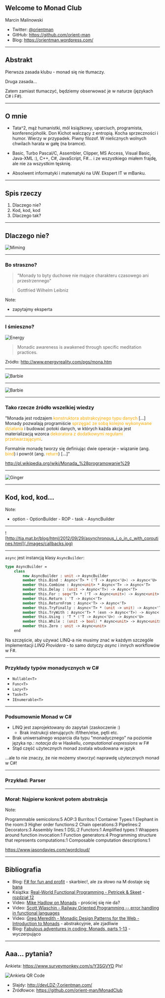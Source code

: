 ﻿## Welcome to Monad Club

Marcin Malinowski

- Twitter: [@orientman](https://twitter.com/orientman)
- GitHub: https://github.com/orient-man
- Blog: https://orientman.wordpress.com/

---

## Abstrakt

Pierwsza zasada klubu - monad się nie tłumaczy.

Druga zasada...

Zatem zamiast tłumaczyć, będziemy obserwować je w naturze (językach C# i F#).

---

## O mnie

- Tata^2, mąż humanistki, mól książkowy, uparciuch, programista, konferencjoholik.  Don Kichot walczący z entropią. Kocha sprzeczności i humor. Wierzy w przypadek. Piwny filozof. W nielicznych wolnych chwilach harata w gałę (na bramce).

- Basic, Turbo Pascal/C, Assembler, Clipper, MS Access, Visual Basic, Java-XML :), C++, C#, JavaScript, F#...  i ze wszystkiego miałem frajdę, ale nie za wszystkim tęsknię.

- Absolwent informatyki i matematyki na UW. Ekspert IT w mBanku.

***

## Spis rzeczy

1. Dlaczego nie?
2. Kod, kod, kod
3. Dlaczego tak?

***

## Dlaczego nie?

![Miming](./images/miming.jpg)

***

### Bo straszno?

<!-- .slide: data-background="./images/skull.png" -->

> "Monady to byty duchowe nie mające charakteru czasowego ani przestrzennego"

> Gottfried Wilhelm Leibniz

Note:
 - zapytajmy eksperta

***

### I śmieszno?

![Energy](./images/monam.gif)

> Monadic awareness is awakened through specific meditation practices.

Zródło: http://www.energyreality.com/pgs/mona.htm

***

<!-- .slide: style="top: -100px !important;" -->
![Barbie](./images/barbie_monad.png)

***

<!-- .slide: style="top: -100px !important;" -->
![Barbie](./images/teoria_kategorii.png)

***

### Tako rzecze źródło wszelkiej wiedzy

"Monada jest rodzajem <font color="#fa0">konstruktora abstrakcyjnego typu danych</font> [...] Monady pozwalają programiście <font color="#fa0">sprzęgać ze sobą kolejno wykonywane działania</font> i budować potoki danych, w których każda akcja jest materializacją wzorca <font color="#fa0">dekoratora z dodatkowymi regułami przetwarzającymi</font>.

Formalnie monadę tworzy się definiując dwie operacje – wiązanie (ang. <font color="#fa0">bind</font>) i powrót (ang. <font color="#fa0">return</font>) [...]"

http://pl.wikipedia.org/wiki/Monada_%28programowanie%29

---

<!-- .slide: data-transition="convex" -->
![Ginger](./images/ginger.jpeg)

***

## Kod, kod, kod...

Note:
 - option - OptionBuilder - ROP - task - AsyncBuilder

---

![http://tia.mat.br/blog/html/2012/09/29/asynchronous_i_o_in_c_with_coroutines.html](./images/callbacks.jpg)

---

``async`` jest instancją klasy ``AsyncBuilder``:

```fsharp
type AsyncBuilder =
    class
        new AsyncBuilder : unit -> AsyncBuilder
        member this.Bind : Async<'T> * ('T -> Async<'U>) -> Async<'U>
        member this.Combine : Async<unit> * Async<'T> -> Async<'T>
        member this.Delay : (unit -> Async<'T>) -> Async<'T>
        member this.For : seq<'T> * ('T -> Async<unit>) -> Async<unit>
        member this.Return : 'T -> Async<'T>
        member this.ReturnFrom : Async<'T> -> Async<'T>
        member this.TryFinally : Async<'T> * (unit -> unit) -> Async<'T>
        member this.TryWith : Async<'T> * (exn -> Async<'T>) -> Async<'T>
        member this.Using : 'T * ('T -> Async<'U>) -> Async<'U>
        member this.While : (unit -> bool) * Async<unit> -> Async<unit>
        member this.Zero : unit -> Async<unit>
    end
```

<!-- .element: class="fragment" -->
Na szczęście, aby używać LINQ-a nie musimy znać w każdym szczególe implementacji _LINQ Providera_ - to samo dotyczy _async_ i innych workflowów w F#.

***

### Przykłady typów monadycznych w C# ###

- ``Nullable<T>``
- ``Func<T>``
- ``Lazy<T>``
- ``Task<T>``
- ``IEnumerable<T>``

---

### Podsumownie Monad w C# ###

- LINQ jest zaprojektowany do zapytań (zaskoczenie :)
    - Brak instrukcji sterujących: if/then/else, pętli etc.
- Brak uniwersalnego wsparcia dla typu "monadycznego" na poziomie języka np.: _notacja do_ w Haskellu, _computational expressions_ w F#
- Stąd część użytecznych monad zostala wbudowana w język

<!-- .element: class="fragment" -->
...ale to nie znaczy, że nie możemy stworzyć naprawdę użytecznych monad w C#!

---

### Przykład: Parser

***

<!-- .slide: data-background="./images/wordle.png" style="top: -50px !important;" -->

### Morał: Najpierw konkret potem abstrakcja

Note:

Programmable semicolons:5
AOP:3
Burritos:1
Container Types:1
Elephant in the room:3
Higher order functions:2
Chain operations:3
Pipelines:2
Decorators:3
Assembly lines:1
DSL:2
Functors:1
Amplified types:1
Wrappers around function invocation:1
Function generators:4
Programming structure that represents computations:1
Composable computation descriptions:1

https://www.jasondavies.com/wordcloud/

***

## Bibliografia

- Blog: [F# for fun and profit](http://fsharpforfunandprofit.com/) - skarbiec!, ale za słowo na M dostaje się [bana](http://fsharpforfunandprofit.com/about/#banned)
- Książka: [Real-World Functional Programming - Petricek & Skeet](http://www.amazon.com/Real-World-Functional-Programming-With-Examples/dp/1933988924) - [rozdział 12](http://www.manning.com/petricek/SampleChapter12.pdf)
- Video: [Mike Hadlow on Monads](http://vimeo.com/21705972) - prościej się nie da?
- Video: [Scott Wlaschin - Railway Oriented Programming -- error handling in functional languages](http://vimeo.com/97344498)
- Video: [Greg Meredith - Monadic Design Patterns for the Web - Introduction to Monads](http://channel9.msdn.com/Series/C9-Lectures-Greg-Meredith-Monadic-Design-Patterns-for-the-Web/C9-Lectures-Greg-Meredith-Monadic-Design-Patterns-for-the-Web-Introduction-to-Monads) - abstrakcyjnie, ale zjadliwie
- Blog: [Fabulous adventures in coding: Monads, parts 1-13](http://ericlippert.com/category/monads/) - wyczerpująco

***

## Aaa... pytania?

Ankieta: https://www.surveymonkey.com/s/Y3SGVYD Pls!

![Ankieta QR Code](./images/ankieta-qrcode.png)

- Slajdy: http://devLDZ-7.orientman.com/
- Źródłowce: https://github.com/orient-man/MonadClub

